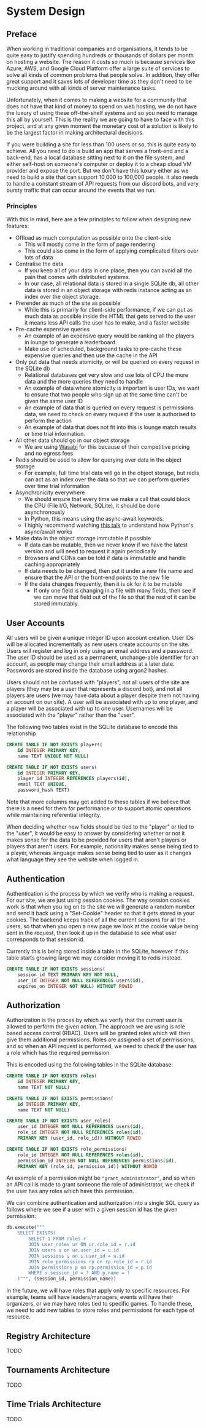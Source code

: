 # System Design
## Preface
When working in traditional companies and organisations, it tends to be quite easy to justify spending hundreds or thousands of dollars per month on hosting a website. The reason it costs so much is because services like Azure, AWS, and Google Cloud Platform offer a large suite of services to solve all kinds of common problems that people solve. In addition, they offer great support and it saves lots of developer time as they don't need to be mucking around with all kinds of server maintenance tasks.

Unfortunately, when it comes to making a website for a community that does not have that kind of money to spend on web hosting, we do not have the luxury of using these off-the-shelf systems and so you need to manage this all by yourself. This is the reality we are going to have to face with this project, and at any given moment the monetary cost of a solution is likely to be the largest factor in making architectural decisions.

If you were building a site for less than 100 users or so, this is quite easy to achieve. All you need to do is build an app that serves a front-end and a back-end, has a local database sitting next to it on the file system, and either self-host on someone's computer or deploy it to a cheap cloud VM provider and expose the port. But we don't have this luxury either as we need to build a site that can support 10,000 to 100,000 people. It also needs to handle a constant stream of API requests from our discord bots, and very bursty traffic that can occur around the events that we run.

### Principles

With this in mind, here are a few principles to follow when designing new features:
- Offload as much computation as possible onto the client-side
  - This will mostly come in the form of page rendering
  - This could also come in the form of applying complicated filters over lots of data
- Centralise the data
  - If you keep all of your data in one place, then you can avoid all the pain that comes with distributed systems.
  - In our case, all relational data is stored in a single SQLite db, all other data is stored in an object storage with redis instance acting as an index over the object storage.
- Prerender as much of the site as possible
  - While this is primarily for client-side performance, if we can put as much data as possible inside the HTML that gets served to the user it means less API calls the user has to make, and a faster website
- Pre-cache expensive queries
  - An example of an expensive query would be ranking all the players in lounge to generate a leaderboard.
  - Make use of scheduled, background tasks to pre-cache these expensive queries and then use the cache in the API
- Only put data that needs atomicity, or will be queried on every request in the SQLite db
  - Relational databases get very slow and use lots of CPU the more data and the more queries they need to handle
  - An example of data where atomicity is important is user IDs, we want to ensure that two people who sign up at the same time can't be given the same user ID
  - An example of data that is queried on every request is permissions data, we need to check on every request if the user is authorised to perform the action
  - An example of data that does not fit into this is lounge match results or time trial information.
- All other data should go in our object storage
  - We are using [Wasabi](https://wasabi.com/cloud-storage-pricing/#three-info) for this because of their competitive pricing and no egress fees
- Redis should be used to allow for querying over data in the object storage
  - For example, full time trial data will go in the object storage, but redis can act as an index over the data so that we can perform queries over time trial information
- Asynchronicity everywhere
  - We should ensure that every time we make a call that could block the CPU (File I/O, Network, SQLite), it should be done asynchronously
  - In Python, this means using the async-await keywords.
  - I highly recommend watching [this talk](https://www.youtube.com/watch?v=F19R_M4Nay4) to understand how Python's async/await works
- Make data in the object storage immutable if possible
  - If data can be mutable, then we never know if we have the latest version and will need to request it again periodically
  - Browsers and CDNs can be told if data is immutable and handle caching appropriately
  - If data needs to be changed, then put it under a new file name and ensure that the API or the front-end points to the new file
  - If the data changes frequently, then it is ok for it to be mutable
    - If only one field is changing in a file with many fields, then see if we can move that field out of the file so that the rest of it can be stored immutably.

## User Accounts

All users will be given a unique integer ID upon account creation. User IDs will be allocated incrementally as new users create accounts on the site. Users will register and log in only using an email address and a password. The user ID should be used as a permanent, unchange-able identifier for an account, as people may change their email address at a later date. Passwords are stored inside the database using argon2 hashes.

Users should not be confused with "players", not all users of the site are players (they may be a user that represents a discord bot), and not all players are users (we may have data about a player despite them not having an account on our site). A user will be associated with up to one player, and a player will be associated with up to one user. Usernames will be associated with the "player" rather than the "user".

The following two tables exist in the SQLite database to encode this relationship

```sql
CREATE TABLE IF NOT EXISTS players(
    id INTEGER PRIMARY KEY,
    name TEXT UNIQUE NOT NULL)

CREATE TABLE IF NOT EXISTS users(
    id INTEGER PRIMARY KEY,
    player_id INTEGER REFERENCES players(id),
    email TEXT UNIQUE,
    password_hash TEXT)
```

Note that more columns may get added to these tables if we believe that there is a need for them for performance or to support atomic operations while maintaining referential integrity.

When deciding whether new fields should be tied to the "player" or tied to the "user", it would be easy to answer by considering whether or not it makes sense for the data to be provided for users that aren't players or players that aren't users. For example, nationality makes sense being tied to a player, whereas language makes sense being tied to user as it changes what language they see the website when logged in.

## Authentication

Authentication is the process by which we verify who is making a request. For our site, we are just using session cookies. The way session cookies work is that when you log on to the site we will generate a random number and send it back using a "Set-Cookie" header so that it gets stored in your cookies. The backend keeps track of all the current sessions for all the users, so that when you open a new page we look at the cookie value being sent in the request, then look it up in the database to see what user corresponds to that session id.

Currently this is being stored inside a table in the SQLite, however if this table starts growing large we may consider moving it to redis instead.

```sql
CREATE TABLE IF NOT EXISTS sessions(
    session_id TEXT PRIMARY KEY NOT NULL,
    user_id INTEGER NOT NULL REFERENCES users(id),
    expires_on INTEGER NOT NULL) WITHOUT ROWID
```

## Authorization
Authorization is the proces by which we verify that the current user is allowed to perform the given action. The approach we are using is role based access control (RBAC). Users will be granted roles which will then give them additional permissions. Roles are assigned a set of permissions, and so when an API request is performed, we need to check if the user has a role which has the required permission. 

This is encoded using the following tables in the SQLite database:

```sql
CREATE TABLE IF NOT EXISTS roles(
    id INTEGER PRIMARY KEY,
    name TEXT NOT NULL)

CREATE TABLE IF NOT EXISTS permissions(
    id INTEGER PRIMARY KEY,
    name TEXT NOT NULL)

CREATE TABLE IF NOT EXISTS user_roles(
    user_id INTEGER NOT NULL REFERENCES users(id),
    role_id INTEGER NOT NULL REFERENCES roles(id),
    PRIMARY KEY (user_id, role_id)) WITHOUT ROWID

CREATE TABLE IF NOT EXISTS role_permissions(
    role_id INTEGER NOT NULL REFERENCES roles(id),
    permission_id INTEGER NOT NULL REFERENCES permissions(id),
    PRIMARY KEY (role_id, permission_id)) WITHOUT ROWID
```

An example of a permission might be `"grant_administrator"`, and so when an API call is made to grant someone the role of administrator, we check if the user has any roles which have this permission.

We can combine authentication and authorization into a single SQL query as follows where we see if a user with a given session id has the given permission:

```python
db.execute("""
    SELECT EXISTS(
        SELECT 1 FROM roles r
        JOIN user_roles ur ON ur.role_id = r.id
        JOIN users u on ur.user_id = u.id
        JOIN sessions s on s.user_id = u.id
        JOIN role_permissions rp on rp.role_id = r.id
        JOIN permissions p on rp.permission_id = p.id
        WHERE s.session_id = ? AND p.name = ?
    )""", (session_id, permission_name))
```

In the future, we will have roles that apply only to specific resources. For example, teams will have leaders/managers, events will have their organizers, or we may have roles tied to specific games. To handle these, we need to add new tables to store roles and permissions for each type of resource.

## Registry Architecture
TODO

## Tournaments Architecture
TODO

## Time Trials Architecture
TODO

